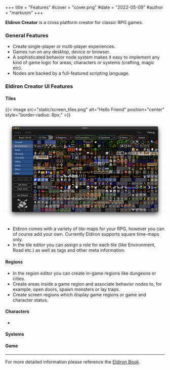 +++
title = "Features"
#cover = "cover.png"
#date = "2022-05-09"
#author = "markusm"
+++

**Eldiron Creator** is a cross platform creator for classic RPG games.

### General Features

- Create single-player or multi-player experiences.
- Games run on any desktop, device or browser.
- A sophisticated behavior node system makes it easy to implement any kind of game logic for areas, characters or systems (crafting, magic etc).
- Nodes are backed by a full-featured scripting language.

### Eldiron Creator UI Features

#### Tiles

{{< image src="static/screen_tiles.png" alt="Hello Friend" position="center" style="border-radius: 8px;" >}}

![Tiles](/static/screen_tiles.png)

- Eldiron comes with a variety of tile-maps for your RPG, however you can of course add your own. Currently Eldiron supports square time-maps only.
- In the tile editor you can assign a role for each tile (like Environment, Road etc.) as well as tags and other meta information.

#### Regions

- In the region editor you can create in-game regions like dungeons or cities.
- Create areas inside a game region and associate behavior nodes to, for example, open doors, spawn monsters or lay traps.
- Create screen regions which display game regions or game and character status.

#### Characters

-

#### Systems

#### Game

---

For more detailed information please reference the [Eldiron Book](https://book.eldiron.com).

